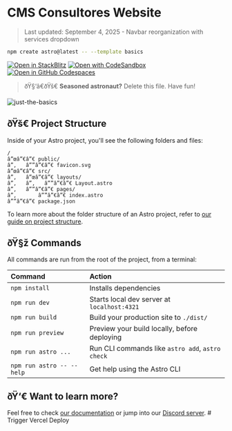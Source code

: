 ﻿# CMS Consultores Website

> Last updated: September 4, 2025 - Navbar reorganization with services dropdown

```sh
npm create astro@latest -- --template basics
```

[![Open in StackBlitz](https://developer.stackblitz.com/img/open_in_stackblitz.svg)](https://stackblitz.com/github/withastro/astro/tree/latest/examples/basics)
[![Open with CodeSandbox](https://assets.codesandbox.io/github/button-edit-lime.svg)](https://codesandbox.io/p/sandbox/github/withastro/astro/tree/latest/examples/basics)
[![Open in GitHub Codespaces](https://github.com/codespaces/badge.svg)](https://codespaces.new/withastro/astro?devcontainer_path=.devcontainer/basics/devcontainer.json)

> ðŸ§‘â€ðŸš€ **Seasoned astronaut?** Delete this file. Have fun!

![just-the-basics](https://github.com/withastro/astro/assets/2244813/a0a5533c-a856-4198-8470-2d67b1d7c554)

## ðŸš€ Project Structure

Inside of your Astro project, you'll see the following folders and files:

```text
/
â”œâ”€â”€ public/
â”‚   â””â”€â”€ favicon.svg
â”œâ”€â”€ src/
â”‚   â”œâ”€â”€ layouts/
â”‚   â”‚   â””â”€â”€ Layout.astro
â”‚   â””â”€â”€ pages/
â”‚       â””â”€â”€ index.astro
â””â”€â”€ package.json
```

To learn more about the folder structure of an Astro project, refer to [our guide on project structure](https://docs.astro.build/en/basics/project-structure/).

## ðŸ§ž Commands

All commands are run from the root of the project, from a terminal:

| Command                   | Action                                           |
| :------------------------ | :----------------------------------------------- |
| `npm install`             | Installs dependencies                            |
| `npm run dev`             | Starts local dev server at `localhost:4321`      |
| `npm run build`           | Build your production site to `./dist/`          |
| `npm run preview`         | Preview your build locally, before deploying     |
| `npm run astro ...`       | Run CLI commands like `astro add`, `astro check` |
| `npm run astro -- --help` | Get help using the Astro CLI                     |

## ðŸ‘€ Want to learn more?

Feel free to check [our documentation](https://docs.astro.build) or jump into our [Discord server](https://astro.build/chat).
#   T r i g g e r   V e r c e l   D e p l o y 
